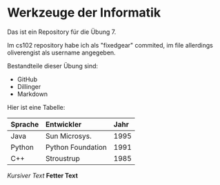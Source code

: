 Werkzeuge der Informatik
=============
Das ist ein Repository für die Übung 7.

Im cs102 repository habe ich als "fixedgear" commited, im file allerdings oliverengist
als username angegeben. 


Bestandteile dieser Übung sind:
* GitHub
* Dillinger
* Markdown

Hier ist eine Tabelle:

| Sprache | Entwickler | Jahr |
|:------|:-----|:------|
|Java|Sun Microsys.|1995|
|Python|Python Foundation|1991|
|C++|Stroustrup|1985|

*Kursiver Text* 
**Fetter Text**